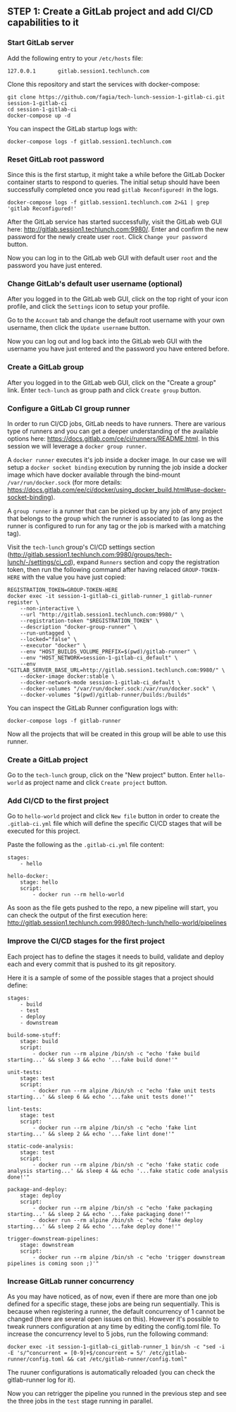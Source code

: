 ## STEP 1: Create a GitLab project and add CI/CD capabilities to it

### Start GitLab server

Add the following entry to your `/etc/hosts` file:

    127.0.0.1       gitlab.session1.techlunch.com

Clone this repository and start the services with docker-compose:

    git clone https://github.com/fagia/tech-lunch-session-1-gitlab-ci.git session-1-gitlab-ci
    cd session-1-gitlab-ci
    docker-compose up -d

You can inspect the GitLab startup logs with:

    docker-compose logs -f gitlab.session1.techlunch.com

### Reset GitLab root password

Since this is the first startup, it might take a while before the GitLab Docker container starts to respond to queries. The initial setup should have been successfully completed once you read `gitlab Reconfigured!` in the logs.

    docker-compose logs -f gitlab.session1.techlunch.com 2>&1 | grep 'gitlab Reconfigured!'

After the GitLab service has started successfully, visit the GitLab web GUI here: http://gitlab.session1.techlunch.com:9980/. 
Enter and confirm the new password for the newly create user `root`. Click `Change your password` button.

Now you can log in to the GitLab web GUI with default user `root` and the password you have just entered.

### Change GitLab's default user username (optional)

After you logged in to the GitLab web GUI, click on the top right of your icon profile, and click the `Settings` icon to setup your profile.

Go to the `Account` tab and change the default root username with your own username, then click the `Update username` button.

Now you can log out and log back into the GitLab web GUI with the username you have just entered and the password you have entered before.

### Create a GitLab group

After you logged in to the GitLab web GUI, click on the "Create a group" link. Enter `tech-lunch` as group path and click `Create group` button.

### Configure a GitLab CI group runner

In order to run CI/CD jobs, GitLab needs to have runners. There are various type of runners and you can get a deeper understanding of the available options here: https://docs.gitlab.com/ce/ci/runners/README.html. In this session we will leverage a `docker group runner`.

A `docker runner` executes it's job inside a docker image. In our case we will setup a `docker socket binding` execution by running the job inside a docker image which have docker available through the bind-mount `/var/run/docker.sock` (for more details: https://docs.gitlab.com/ee/ci/docker/using_docker_build.html#use-docker-socket-binding).

A `group runner` is a runner that can be picked up by any job of any project that belongs to the group which the runner is associated to (as long as the runner is configured to run for any tag or the job is marked with a matching tag).

Visit the `tech-lunch` group's CI/CD settings section (http://gitlab.session1.techlunch.com:9980/groups/tech-lunch/-/settings/ci_cd), expand `Runners` section and copy the registration token, then run the following command after having relaced `GROUP-TOKEN-HERE` with the value you have just copied:

    REGISTRATION_TOKEN=GROUP-TOKEN-HERE
    docker exec -it session-1-gitlab-ci_gitlab-runner_1 gitlab-runner register \
        --non-interactive \
        --url "http://gitlab.session1.techlunch.com:9980/" \
        --registration-token "$REGISTRATION_TOKEN" \
        --description "docker-group-runner" \
        --run-untagged \
        --locked="false" \
        --executor "docker" \
        --env "HOST_BUILDS_VOLUME_PREFIX=$(pwd)/gitlab-runner" \
        --env "HOST_NETWORK=session-1-gitlab-ci_default" \
        --env "GITLAB_SERVER_BASE_URL=http://gitlab.session1.techlunch.com:9980/" \
        --docker-image docker:stable \
        --docker-network-mode session-1-gitlab-ci_default \
        --docker-volumes "/var/run/docker.sock:/var/run/docker.sock" \
        --docker-volumes "$(pwd)/gitlab-runner/builds:/builds"

You can inspect the GitLab Runner configuration logs with:

    docker-compose logs -f gitlab-runner

Now all the projects that will be created in this group will be able to use this runner.

### Create a GitLab project

Go to the `tech-lunch` group, click on the "New project" button. Enter `hello-world` as project name and click `Create project` button.

### Add CI/CD to the first project

Go to `hello-world` project and click `New file` button in order to create the `.gitlab-ci.yml` file which will define the specific CI/CD stages that will be executed for this project.

Paste the following as the `.gitlab-ci.yml` file content:

    stages:
        - hello

    hello-docker:
        stage: hello
        script:
            - docker run --rm hello-world

As soon as the file gets pushed to the repo, a new pipeline will start, you can check the output of the first execution here: http://gitlab.session1.techlunch.com:9980/tech-lunch/hello-world/pipelines

### Improve the CI/CD stages for the first project

Each project has to define the stages it needs to build, validate and deploy each and every commit that is pushed to its git repository.

Here it is a sample of some of the possible stages that a project should define:

    stages:
        - build
        - test
        - deploy
        - downstream

    build-some-stuff:
        stage: build
        script:
            - docker run --rm alpine /bin/sh -c "echo 'fake build starting...' && sleep 3 && echo '...fake build done!'"

    unit-tests:
        stage: test
        script:
            - docker run --rm alpine /bin/sh -c "echo 'fake unit tests starting...' && sleep 6 && echo '...fake unit tests done!'"

    lint-tests:
        stage: test
        script:
            - docker run --rm alpine /bin/sh -c "echo 'fake lint starting...' && sleep 2 && echo '...fake lint done!'"

    static-code-analysis:
        stage: test
        script:
            - docker run --rm alpine /bin/sh -c "echo 'fake static code analysis starting...' && sleep 4 && echo '...fake static code analysis done!'"

    package-and-deploy:
        stage: deploy
        script:
            - docker run --rm alpine /bin/sh -c "echo 'fake packaging starting...' && sleep 2 && echo '...fake packaging done!'"
            - docker run --rm alpine /bin/sh -c "echo 'fake deploy starting...' && sleep 2 && echo '...fake deploy done!'"

    trigger-downstream-pipelines:
        stage: downstream
        script:
            - docker run --rm alpine /bin/sh -c "echo 'trigger downstream pipelines is coming soon ;)'"

### Increase GitLab runner concurrency

As you may have noticed, as of now, even if there are more than one job defined for a specific stage, these jobs are being run sequentially.
This is because when registering a runner, the default concurrency of 1 cannot be changed (there are several open issues on this).
However it's possible to tweak runners configuration at any time by editing the config.toml file.
To increase the concurrency level to 5 jobs, run the following command:

    docker exec -it session-1-gitlab-ci_gitlab-runner_1 bin/sh -c "sed -i -E 's/^concurrent = [0-9]+$/concurrent = 5/' /etc/gitlab-runner/config.toml && cat /etc/gitlab-runner/config.toml"

The ruuner configurations is automatically reloaded (you can check the gitlab-runner log for it).

Now you can retrigger the pipeline you runned in the previous step and see the three jobs in the `test` stage running in parallel.